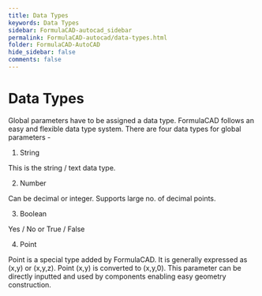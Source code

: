 ```yaml
---
title: Data Types
keywords: Data Types
sidebar: FormulaCAD-autocad_sidebar
permalink: FormulaCAD-autocad/data-types.html
folder: FormulaCAD-AutoCAD
hide_sidebar: false
comments: false
---
```

# Data Types



Global parameters have to be assigned a data type. FormulaCAD follows an easy and flexible data type system. There are four data types for global parameters -

1.  String

This is the string / text data type.

2.  Number

Can be decimal or integer. Supports large no. of decimal points.

3.  Boolean

Yes / No or True / False

4.  Point

Point is a special type added by FormulaCAD. It is generally expressed as (x,y) or (x,y,z). Point (x,y) is converted to (x,y,0). This parameter can be directly inputted and used by components enabling easy geometry construction.
